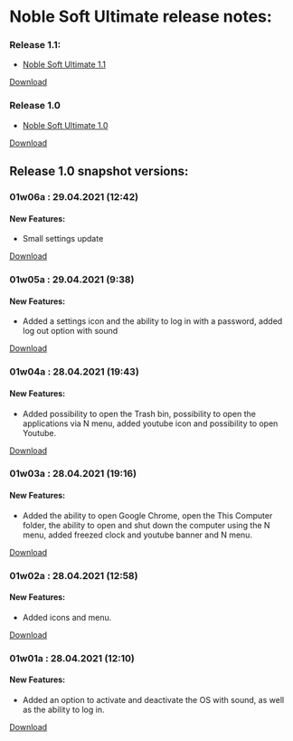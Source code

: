 # Noble Soft Ultimate release notes:

### Release 1.1:

- [Noble Soft Ultimate 1.1](https://scratch.mit.edu/projects/622905395)

[Download](https://www.mediafire.com/file/9855zs9hg9bbv7y/Noble_Software_Ultimate_1.1.sb3/file)

### Release 1.0

- [Noble Soft Ultimate 1.0](https://scratch.mit.edu/projects/622904991/)

[Download](https://www.mediafire.com/file/3oyu8lo77kfux37/Noble_Software_Ultimate_1.0.sb3/file) 



## Release 1.0 snapshot versions:

### 01w06a : 29.04.2021 (12:42)

#### New Features:
- Small settings update

[Download](https://www.mediafire.com/file/di6rj564wtp2d5x/Noble_Software_Ultimate_01w06a.sb3/file)

### 01w05a : 29.04.2021 (9:38)

#### New Features:
- Added a settings icon and the ability to log in with a password, added log out option with sound

[Download](https://www.mediafire.com/file/l9m55w7p1x5a3vz/Noble_Software_Ultimate_01w05a.sb3/file)

### 01w04a : 28.04.2021 (19:43)

#### New Features:
- Added possibility to open the Trash bin, possibility to open the applications via N menu, added youtube icon and possibility to open Youtube.

[Download](https://www.mediafire.com/file/oseee58bls49cp4/Noble_Software_Ultimate_01w04a.sb3/file)

### 01w03a : 28.04.2021 (19:16)

#### New Features:
- Added the ability to open Google Chrome, open the This Computer folder, the ability to open and shut down the computer using the N menu, added freezed clock and youtube banner and N menu.

[Download](https://www.mediafire.com/file/bb2t2mktq348brx/Noble_Software_Ultimate_01w03a.sb3/file)

### 01w02a : 28.04.2021 (12:58)

#### New Features:
- Added icons and menu.

[Download](https://www.mediafire.com/file/ua7fsniea08hcn0/Noble_Software_Ultimate_01w01a.sb3/file)

### 01w01a : 28.04.2021 (12:10)

#### New Features:
- Added an option to activate and deactivate the OS with sound, as well as the ability to log in.

[Download](https://www.mediafire.com/file/ua7fsniea08hcn0/Noble_Software_Ultimate_01w01a.sb3/file)